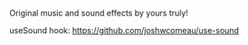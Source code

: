 Original music and sound effects by yours truly!

useSound hook: https://github.com/joshwcomeau/use-sound